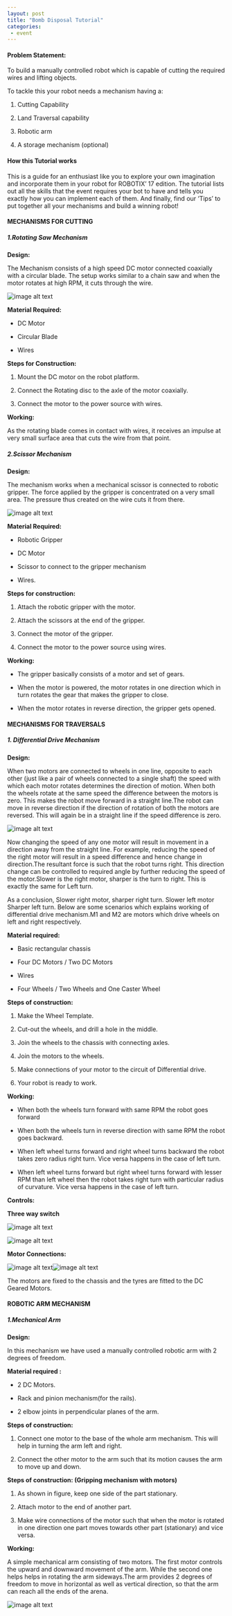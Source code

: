 ```yaml
---
layout: post
title: "Bomb Disposal Tutorial"
categories:
 - event
---
```


#### Problem Statement:

To build a manually controlled robot which is capable of cutting the
required wires and lifting objects. 

To tackle this your robot needs a mechanism having a:

1. Cutting Capability

2. Land Traversal capability

3. Robotic arm

4. A storage mechanism (optional)

#### How this Tutorial works

This is a guide for an enthusiast like you to explore your own
imagination and incorporate  them in your robot for ROBOTIX’ 17 edition.
The tutorial lists out all the skills that the event requires your bot
to have and tells you exactly how you can implement each of them. And
finally, find our ‘Tips’ to put together all your mechanisms and build
a winning robot! 

#### MECHANISMS FOR CUTTING

##### 1.Rotating Saw Mechanism

**Design:**

The Mechanism consists of a high speed DC motor connected coaxially with
a circular blade. The setup works similar to a chain saw and when the
motor rotates at high RPM, it cuts through the wire. 

![image alt text](/img/tutorial/events/bombdisposal/image_0.jpg)

**Material Required:**

* DC Motor

* Circular Blade

* Wires

**Steps for Construction:**

1. Mount the DC motor on the robot platform.

2. Connect the Rotating disc to the axle of the motor coaxially.

3. Connect the motor to the power source with wires.

**Working:**

As the rotating blade comes in contact with wires, it receives an impulse
at very small surface area that cuts the wire from that point. 

##### 2.Scissor Mechanism

**Design:**

The mechanism works when a mechanical scissor is connected to robotic
gripper. The force applied by the gripper is concentrated on a very
small area. The pressure thus created on the wire cuts it from there. 

![image alt text](/img/tutorial/events/bombdisposal/image_1.jpg)

**Material Required:**

* Robotic Gripper

* DC Motor

* Scissor to connect to the gripper mechanism

* Wires.

**Steps for construction:**

1. Attach the robotic gripper with the motor.

2. Attach the scissors at the end of the gripper.

3. Connect the motor of the gripper.

4. Connect the motor to the power source using wires.

**Working:**

* The gripper basically consists  of a motor and set of gears.

* When the motor is powered, the motor rotates in one direction which
in turn rotates the gear that makes the gripper to close.

* When the motor rotates in reverse direction, the gripper gets opened.

#### MECHANISMS FOR TRAVERSALS

##### 1. Differential Drive Mechanism

**Design:**

When two motors are connected to wheels in one line, opposite to each
other (just like a pair of wheels connected to a single shaft) the speed
with which each motor rotates determines the direction of motion. When both
the wheels rotate at the same speed the difference between the motors is
zero. This makes the robot move forward in a straight line.The robot can
move in reverse direction if the direction of rotation of both the motors
are reversed. This will again be in a straight line if the speed difference
is zero. 

![image alt text](/img/tutorial/events/bombdisposal/image_2.png)

Now changing the speed of any one motor will result in movement in a
direction away from the straight line. For example, reducing the speed of
the right motor will result in a speed difference and hence change in
direction.The resultant force is such that the robot turns right. This
direction change can be controlled to required angle by further reducing
the speed of the motor.Slower is the right motor, sharper is the turn
to right. This is exactly the same for Left turn. 

As a conclusion, Slower right motor, sharper right turn. Slower left
motor Sharper left turn. Below are some scenarios which explains working
of differential drive mechanism.M1 and M2 are motors which drive wheels
on left and right respectively. 

**Material required:**

* Basic rectangular chassis

* Four DC Motors / Two DC Motors

* Wires

* Four Wheels / Two Wheels and One Caster Wheel

**Steps of construction:**

1. Make the Wheel Template.

2. Cut-out the wheels, and drill a hole in the middle.

3. Join the wheels to the chassis with connecting axles.

4. Join the motors to the wheels.

5. Make connections of your motor to the circuit of Differential drive.

6. Your robot is ready to work.

**Working:**

* When both the wheels turn forward with same RPM the robot goes forward

* When both the wheels turn in reverse direction with same RPM the robot
goes backward.

* When left wheel turns forward and right wheel turns backward the robot
takes  zero radius right turn. Vice versa happens in the case of left turn.

* When left wheel turns forward but right wheel turns forward with lesser
RPM than left wheel then the robot takes right turn with particular
radius of curvature. Vice versa happens in the case of left turn. 

**Controls:**

**Three way switch**

![image alt text](/img/tutorial/events/bombdisposal/image_3.jpg)

![image alt text](/img/tutorial/events/bombdisposal/image_4.jpg)

**Motor Connections:**

![image alt text](/img/tutorial/events/bombdisposal/image_5.jpg)![image alt text](/img/tutorial/events/bombdisposal/image_6.jpg)

The motors are fixed to the chassis and the tyres are fitted to the DC
Geared Motors. 

#### ROBOTIC ARM MECHANISM

##### 1.Mechanical Arm

**Design:**

In this mechanism we have used a manually controlled robotic arm with 2
degrees of freedom. 

**Material required :**

* 2 DC Motors.

* Rack and pinion mechanism(for the rails).

* 2 elbow joints in perpendicular planes of the arm.

**Steps of construction:**

1. Connect one motor to the base of the whole arm mechanism. This will
help in turning the arm left and right.

2. Connect the other motor to the arm such that its motion causes the arm
to move up and down.

**Steps of construction: (Gripping mechanism with motors)**

1. As shown in figure, keep one side of the part stationary.

2. Attach motor to the end of another part.

3. Make wire connections of the motor such that when the motor is rotated
in one direction one part moves towards other part (stationary) and vice
versa. 

**Working:**

A simple mechanical arm consisting of two motors. The first motor
controls the upward and downward movement of the arm. While the second
one helps helps in rotating the arm sideways.The arm provides 2 degrees
of freedom to move in horizontal as well as vertical direction, so that
the arm can reach all the ends of the  arena. 

![image alt text](/img/tutorial/events/bombdisposal/image_7.jpg)
